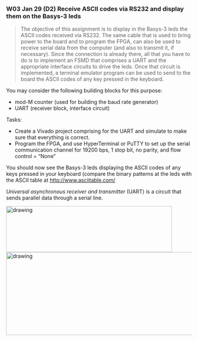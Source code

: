 ### W03 Jan 29 (D2) Receive ASCII codes via RS232 and display them on the Basys-3 leds

>The objective of this assignment is to display in the Basys-3 leds the ASCII codes received via RS232. The same cable that is used to bring power to the board and to program the FPGA, can also be used to receive serial data from the computer (and also to transmit it, if necessary). Since the connection is already there, all that you have to do is to implement an FSMD that comprises a UART and the appropriate interface circuits to drive the leds. Once that circuit is implemented, a terminal emulator program can be used to send to the board the ASCII codes of any key pressed in the keyboard.

You may consider the following building blocks for this purpose:

* mod-M counter (used for building the baud rate generator)
* UART (receiver block, interface circuit)


Tasks:

* Create a Vivado project comprising for the UART and simulate to make sure that everything is correct.
* Program the FPGA, and use HyperTerminal or PuTTY to set up the serial communication channel for 19200 bps, 1 stop bit, no parity, and flow control =  “None”

You should now see the Basys-3 leds displaying the ASCII codes of any keys pressed in your keyboard (compare the binary patterns at the leds with the ASCII table at http://www.asciitable.com/


*Universal asynchronous receiver and transmitter* (UART) is a circuit that sends parallel data through a serial line. 



<img src="https://github.com/vjhansen/SHC4300-W03_D2_D4-group/blob/master/pics/uart.png" alt="drawing" width="450" height="125"/>











<img src="https://github.com/vjhansen/SHC4300-W03_D2_D4-group/blob/master/pics/bd.png" alt="drawing" width="550" height="225"/>
